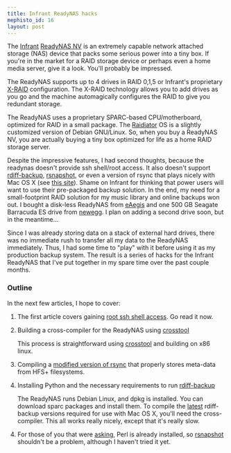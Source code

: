```yaml
--- 
title: Infrant ReadyNAS hacks
mephisto_id: 16
layout: post
---
```

The [Infrant][] [ReadyNAS NV][] is an extremely capable network attached storage (NAS) device that packs some serious power into a tiny box. If you're in the market for a RAID storage device or perhaps even a home media server, give it a look. You'll probably be impressed.

[Infrant]: http://www.infrant.com 
[ReadyNAS NV]: http://www.infrant.com/products/products_details.php?name=ReadyNAS%20NV

The ReadyNAS supports up to 4 drives in RAID 0,1,5 or Infrant's proprietary [X-RAID][] configuration. The X-RAID technology allows you to add drives as you go and the machine automagically configures the RAID to give you redundant storage.

[x-raid]: http://www.infrant.com/products/tech.php

The ReadyNAS uses a proprietary SPARC-based CPU/motherboard, optimized for RAID in a small package. The [Raidiator][] OS is a slightly customized version of Debian GNU/Linux. So, when you buy a ReadyNAS NV, you are actually buying a tiny box optimized for life as a home RAID storage server.

[raidiator]: http://www.infrant.com/products/products_details.php?name=RAIDiator

Despite the impressive features, I had second thoughts, because the readynas doesn't provide ssh shell/root access.  It also doesn't support [rdiff-backup][], [rsnapshot][], or even a version of rsync that plays nicely with Mac OS X (see [this site][rsync-nl]). Shame on Infrant for thinking that power users will want to use their pre-packaged backup solution. In the end, my need for a small-footprint RAID solution for my music library and online backups won out. I bought a disk-less ReadyNAS from [eAegis][] and one 500 GB Seagate Barracuda ES drive from [newegg][]. I plan on adding a second drive soon, but in the meantime...

[eaegis]: http://www.eaegis.com
[newegg]: http://www.newegg.com
[rdiff-backup]: http://www.nongnu.org/rdiff-backup/
[rsnapshot]: http://www.rsnapshot.org/

Since I was already storing data on a stack of external hard drives, there was no immediate rush to transfer all my data to the ReadyNAS immediately. Thus, I had some time to "play" with it before using it as my production backup system. The result is a series of hacks for the Infrant ReadyNAS that I've put together in my spare time over the past couple months.

### Outline ###

In the next few articles, I hope to cover:

1. The first article covers gaining [root ssh shell access][infrant-shell-access]. Go read it now.

[infrant-shell-access]: http://chapados.org/2006/11/23/infrant-readynas-shell-access

2. Building a cross-compiler for the ReadyNAS using [crosstool][]

    This process is straightforward using [crosstool][] and building on x86 linux.

3. Compiling a [modified version of rsync][rsync-nl] that properly stores meta-data from HFS+ filesystems.

[rsync-nl]: http://www.lartmaker.nl/rsync/

4. Installing Python and the necessary requirements to run [rdiff-backup][]

    The ReadyNAS runs Debian Linux, and dpkg is installed.  You can download sparc packages and install them. To compile the [latest] rdiff-backup versions required for use with Mac OS X, you'll need the cross-compiler. This all works really nicely, except that it's really slow.
 
[crosstool]: http://www.kegel.com/crosstool/
[rdiff-backup]: http://www.nongnu.org/rdiff-backup/
[latest]: http://savannah.nongnu.org/download/rdiff-backup/rdiff-backup-1.1.7.tar.gz

4. For those of you that were [asking], Perl is already installed, so [rsnapshot] shouldn't be a problem, although I haven't tried it yet.

[asking]: http://www.infrant.com/forum/viewtopic.php?t=2701
[rsnapshot]: http://www.rsnapshot.org/
